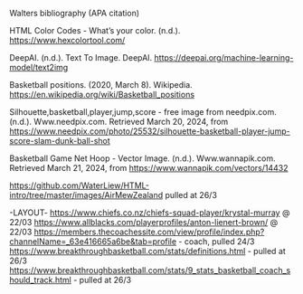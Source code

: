 Walters bibliography (APA citation)

HTML Color Codes - What’s your color. (n.d.). https://www.hexcolortool.com/

DeepAI. (n.d.). Text To Image. DeepAI. https://deepai.org/machine-learning-model/text2img

Basketball positions. (2020, March 8). Wikipedia. https://en.wikipedia.org/wiki/Basketball_positions

Silhouette,basketball,player,jump,score - free image from needpix.com. (n.d.). Www.needpix.com. Retrieved March 20, 2024, from https://www.needpix.com/photo/25532/silhouette-basketball-player-jump-score-slam-dunk-ball-shot

Basketball Game Net Hoop - Vector Image. (n.d.). Www.wannapik.com. Retrieved March 21, 2024, from https://www.wannapik.com/vectors/14432

https://github.com/WaterLiew/HTML-intro/tree/master/images/AirMewZealand pulled at 26/3

-LAYOUT-
https://www.chiefs.co.nz/chiefs-squad-player/krystal-murray @ 22/03
https://www.allblacks.com/playerprofiles/anton-lienert-brown/ @ 22/03
https://members.thecoachessite.com/view/profile/index.php?channelName=_63e416665a6be&tab=profile - coach, pulled 24/3
https://www.breakthroughbasketball.com/stats/definitions.html - pulled at 26/3
https://www.breakthroughbasketball.com/stats/9_stats_basketball_coach_should_track.html - pulled at 26/3